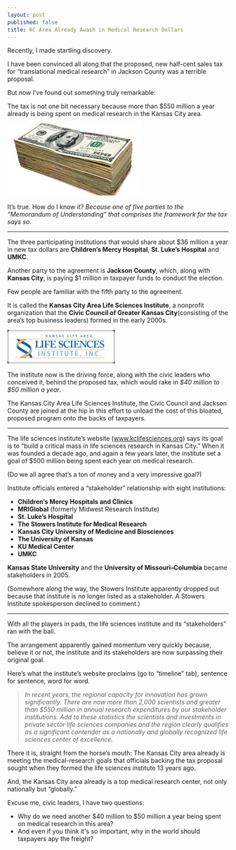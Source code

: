 ```yaml
---
layout: post
published: false
title: KC Area Already Awash in Medical Research Dollars
---
```


Recently, I made startling discovery.

I have been convinced all along that the proposed, new half-cent sales tax for “translational medical research” in Jackson County was a terrible proposal.

But now I’ve found out something truly remarkable: 

The tax is not one bit necessary because more than $550 million a year already is being spent on medical research in the Kansas City area.

<img src="/img/bucks.jpg" class="img-responsive" alt="Big Bucks">

It’s true. How do I know it? _Because one of five parties to the “Memorandum of Understanding” that comprises the framework for the tax says so._

***

The three participating institutions that would share about $36 million a year in new tax dollars are **Children’s Mercy Hospital**, **St. Luke’s Hospital** and **UMKC**.

Another party to the agreement is **Jackson County**, which, along with **Kansas City**, is paying $1 million in taxpayer funds to conduct the election. 

Few people are familiar with the fifth party to the agreement.

It is called the **Kansas City Area Life Sciences Institute**, a nonprofit organization that the **Civic Council of Greater Kansas City**(consisting of the area’s top business leaders) formed in the early 2000s.

<img src="/img/KCALSI.gif" class="img-responsive" alt="KCALSI">

The institute now is the driving force, along with the civic leaders who conceived it, behind the proposed tax, which would rake in _$40 million to $50 million a year_. 

The Kansas City Area Life Sciences Institute, the Civic Council and Jackson County are joined at the hip in this effort to unload the cost of this bloated, proposed program onto the backs of taxpayers. 

***

The life sciences institute’s website (www.kclifesciences.org) says its goal is to “build a critical mass in life sciences research in Kansas City.” When it was founded a decade ago, and again a few years later, the institute set a goal of $500 million being spent each year on medical research. 

(Do we all agree that’s a ton of money and a very impressive goal?)  

Institute officials entered a “stakeholder” relationship with eight institutions:

- **Children’s Mercy Hospitals and Clinics**
- **MRIGlobal** (formerly Midwest Research Institute)
- **St. Luke’s Hospital**
- **The Stowers Institute for Medical Research**
- **Kansas City University of Medicine and Biosciences** 
- **The University of Kansas**
- **KU Medical Center**
- **UMKC**

**Kansas State University** and the **University of Missouri–Columbia** became stakeholders in 2005.

(Somewhere along the way, the Stowers Institute apparently dropped out because that institute is no longer listed as a stakeholder. A Stowers Institute spokesperson declined to comment.)   

***

With all the players in pads, the life sciences institute and its “stakeholders” ran with the ball.

The arrangement apparently gained momentum very quickly because, believe it or not, the institute and its stakeholders are now surpassing their original goal.

Here’s what the institute’s website proclaims (go to “timeline” tab), sentence for sentence, word for word.

> _In recent years, the regional capacity for innovation has grown significantly. There are now more than 2,000 scientists and greater than $550 million in annual research expenditures by our stakeholder institutions. Add to these statistics the scientists and investments in private sector life sciences companies and the region clearly qualifies as a significant contender as a nationally and globally recognized life sciences center of excellence._

There it is, straight from the horse’s mouth: The Kansas City area already is meeting the medical-research goals that officials backing the tax proposal sought when they formed the life sciences institute 13 years ago.

And, the Kansas City area already is a top medical research center, not only nationally but “globally.”

Excuse me, civic leaders, I have two questions:

<ul>
<li>Why do we need another $40 million to $50 million a year being spent on medical research in this area?</li>

<li>And even if you think it's so important, why in the world should taxpayers apy the freight?</li>
</ul>
